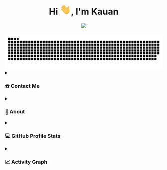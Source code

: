<div align="center">
<h1 align="center">Hi <img width="35" src="https://github.com/1999AZZAR/1999AZZAR/blob/main/resources/img/waving.gif">, I'm Kauan </h1>
<h4 align="center"  <a href="https://github.com/DenverCoder1/readme-typing-svg"><img src="https://readme-typing-svg.herokuapp.com?lines=Information+Technology+Student;Junior+Web+Developer;Always%20learning%20new%20things&center=true&width=380&height=45"></a></h4>
</div>

<div align="center">
<picture>
  <source media="(prefers-color-scheme: dark)" srcset="https://raw.githubusercontent.com/platane/platane/output/github-contribution-grid-snake-dark.svg">
  <source media="(prefers-color-scheme: light)" srcset="https://raw.githubusercontent.com/platane/platane/output/github-contribution-grid-snake.svg">
  <img alt="github contribution grid snake animation" src="https://raw.githubusercontent.com/platane/platane/output/github-contribution-grid-snake.svg">
</picture>
</div>

<details>
  <summary><h3> ☎️ Contact Me </h3> </summary>
<div>
  <samp>
    <h2 align="center">😎 You can reach me by:</h2>
    <p align="center">
      <br/>
      <a href="https://www.linkedin.com/in/kauan-gonçalves-3323501b6/" target="blank"><img align="center"
         src="https://img.shields.io/badge/linkedin-%231DA1F2.svg?style=for-the-badge&logo=linkedin&logoColor=white"
         alt="kau" height="30"/></a>
      <a href="https://mailto:kauangoncalves12.ks@gmail.com" target="blank"><img align="center"
         src="https://img.shields.io/badge/gmail-EA4335.svg?style=for-the-badge&logo=gmail&logoColor=white"
         alt="kau" height="30"/></a>
    </p>
  <p align="center">
      <a href="https://www.instagram.com/kaugoncalves__/" target="blank"><img align="center"
         src="https://img.shields.io/badge/instagram-%23E4405F.svg?style=for-the-badge&logo=Instagram&logoColor=white"
         alt="kau" height="30"/></a>
      <br>
    </p>
  </samp>
</div>
</details>

<details>
  <summary> <h3> 🧮 About </h3></summary>
<div>
<h2 align="center">🧮 About Me</h2>

- :school: I am System analysis and development `student`
- :technologist: I have a technical course in System analysis and development at `COTUCA`
- :computer: I’m constantly `learning` new things and taking `courses` of all kinds
- :student: I’m currently learning: `React` and `Angular`.
- :thinking: I'm currently working as a `junior developer` at `Venturus`
- :computer: If you want to check out some [Arduino projects](https://www.tinkercad.com/users/c5AWNu60heW-kauan-santos?category=circuits). (you may have to login to see the projects)
  
</div>
</details>

<details> 
  <summary><h3>💻 GitHub Profile Stats </h3></summary>
  <div>
    <h2 align="center"> 📊 Github stats </h2>
      <br/>
        <p align="center">
          <a href="https://github.com/kaugoncalves/">
          <img src="https://github-readme-stats.vercel.app/api/top-langs/?username=kaugoncalves&langs_count=6&theme=gruvbox&layout=compact&hide_border=true" alt="kaugoncalves :: Top Langs" /></a>
        </p>
        <p align="center">
          <a href="https://github.com/kaugoncalves/">
          <img width="49.5%" src="https://github-readme-stats.vercel.app/api?username=kaugoncalves&show_icons=true&theme=gruvbox&hide_border=true" />
          <img width="49.5%" src="https://github-readme-streak-stats.herokuapp.com/?user=kaugoncalves&theme=gruvbox&hide_border=true" />
          </a>
       </p>
     <br>
  </div>    
</details>

<details>
  <summary><h3> 📈 Activity Graph </h3></summary>
  <br/>
  <h2 align="center"> My current activity </h2>
<a href="https://github.com/kaugoncalves"><img alt="kau's Activity Graph" src="https://activity-graph.herokuapp.com/graph?username=kaugoncalves&theme=react-dark&hide_border=true&area=true" /></a>
</details>

